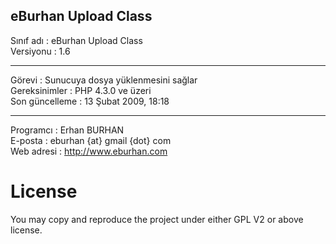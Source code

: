 eBurhan Upload Class
--------------------------------

Sınıf adı : eBurhan Upload Class
<br />Versiyonu : 1.6
_______________________________

Görevi : Sunucuya dosya yüklenmesini sağlar
<br />Gereksinimler : PHP 4.3.0 ve üzeri
<br />Son güncelleme : 13 Şubat 2009, 18:18

_______________________________

Programcı : Erhan BURHAN
<br /> E-posta : eburhan {at} gmail {dot} com
<br /> Web adresi : http://www.eburhan.com

# License
You may copy and reproduce the project under either GPL V2 or above license.
